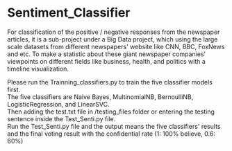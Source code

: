 # Sentiment_Classifier
For classification of the positive / negative responses from the newspaper articles, it is a sub-project under a Big Data project, which using the large scale datasets from different newspapers' website like CNN, BBC, FoxNews and etc. To make a statistic about these giant newspaper companies' viewpoints on different fields like business, health, and politics with a timeline visualization.

Please run the Trainning_classifiers.py to train the five classifier models first.  
The five classifiers are Naive Bayes, MultinomialNB, BernoulliNB, LogisticRegression, and LinearSVC.  
Then adding the test.txt file in /testing_files folder or entering the testing sentence inside the Test_Senti.py file.  
Run the Test_Senti.py file and the output means the five classifiers' results and the final voting result with the confidential rate (1: 100% believe, 0.6: 60%)  

